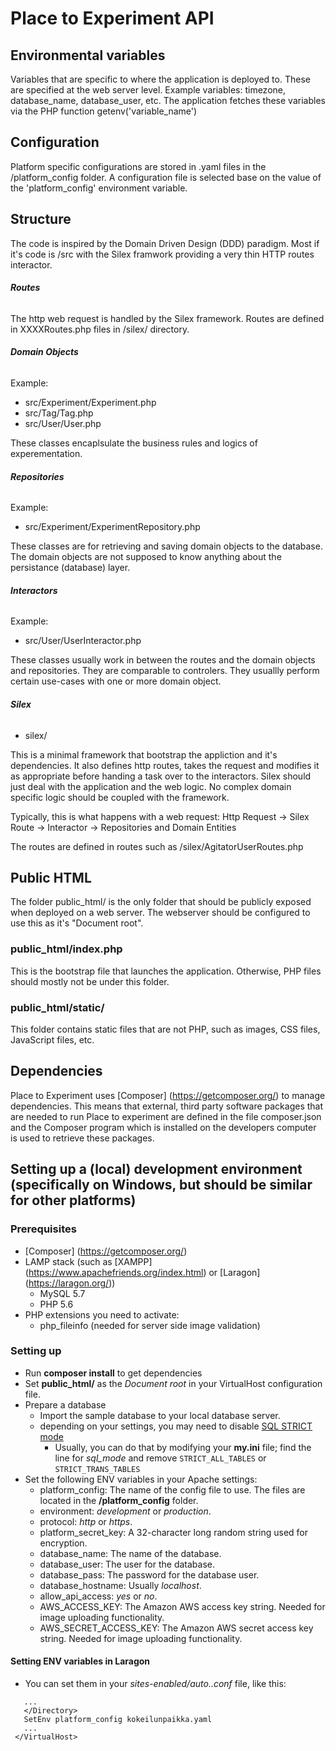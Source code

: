 Place to Experiment API
========

## Environmental variables

Variables that are specific to where the application is deployed to. These are specified at the web server level. Example variables: timezone, database_name, database_user, etc. The application fetches these variables via the PHP function getenv('variable_name')

## Configuration

Platform specific configurations are stored in .yaml files in the /platform_config folder. A configuration file is selected base on the value of the 'platform_config' environment variable.

## Structure

The code is inspired by the Domain Driven Design (DDD) paradigm. Most if it's code is /src with the Silex framwork providing a very thin HTTP routes interactor.

###### **Routes**

The http web request is handled by the Silex framework. Routes are defined in XXXXRoutes.php files in /silex/ directory.

###### **Domain Objects**
Example:
- src/Experiment/Experiment.php
- src/Tag/Tag.php
- src/User/User.php

These classes encaplsulate the business rules and logics of experementation.

###### **Repositories**
Example:
- src/Experiment/ExperimentRepository.php

These classes are for retrieving and saving domain objects to the database. The domain objects are not supposed to know anything about the persistance (database) layer.

###### **Interactors**
Example:
- src/User/UserInteractor.php

These classes usually work in between the routes and the domain objects and repositories. They are comparable to controlers. They usuallly perform certain use-cases with one or more domain object.

###### **Silex**
- silex/

This is a minimal framework that bootstrap the appliction and it's dependencies. It also defines http routes, takes the request and modifies it as appropriate before handing a task over to the interactors. Silex should just deal with the application and the web logic. No complex domain specific logic should be coupled with the framework.

Typically, this is what happens with a web request:
Http Request -> Silex Route -> Interactor -> Repositories and Domain Entities

The routes are defined in routes such as /silex/AgitatorUserRoutes.php

## Public HTML
The folder public_html/ is the only folder that should be publicly exposed when deployed on a web server. The webserver should be configured to use this as it's "Document root".

### public_html/index.php
This is the bootstrap file that launches the application. Otherwise, PHP files should mostly not be under this folder.

### public_html/static/
This folder contains static files that are not PHP, such as images, CSS files, JavaScript files, etc.

## Dependencies
Place to Experiment uses [Composer] (https://getcomposer.org/) to manage dependencies. This means that external, third party software packages that are needed to run Place to experiment are defined in the file composer.json and the Composer program which is installed on the developers computer is used to retrieve these packages.

## Setting up a (local) development environment (specifically on Windows, but should be similar for other platforms)

### Prerequisites

* [Composer] (https://getcomposer.org/)
* LAMP stack (such as [XAMPP] (https://www.apachefriends.org/index.html) or [Laragon] (https://laragon.org/))
  * MySQL 5.7
  * PHP 5.6
* PHP extensions you need to activate:
  * php_fileinfo (needed for server side image validation)

### Setting up
* Run **composer install** to get dependencies
* Set **public_html/** as the *Document root* in your VirtualHost configuration file.
* Prepare a database
  * Import the sample database to your local database server.
  * depending on your settings, you may need to disable [SQL STRICT mode](https://dev.mysql.com/doc/refman/5.7/en/sql-mode.html#sql-mode-strict)
    * Usually, you can do that by modifying your **my.ini** file; find the line for *sql_mode* and remove `STRICT_ALL_TABLES` or `STRICT_TRANS_TABLES`
* Set the following ENV variables in your Apache settings:
  * platform_config: The name of the config file to use. The files are located in the **/platform_config** folder.
  * environment: *development* or *production*.
  * protocol: *http* or *https*.
  * platform_secret_key: A 32-character long random string used for encryption.
  * database_name: The name of the database.
  * database_user: The user for the database.
  * database_pass: The password for the database user.
  * database_hostname: Usually *localhost*.
  * allow_api_access: *yes* or *no*.
  * AWS_ACCESS_KEY: The Amazon AWS access key string. Needed for image uploading functionality.
  * AWS_SECRET_ACCESS_KEY: The Amazon AWS secret access key string. Needed for image uploading functionality.

#### Setting ENV variables in Laragon
  * You can set them in your *sites-enabled/auto.<name>.conf* file, like this:
~~~~
   ...
   </Directory>
   SetEnv platform_config kokeilunpaikka.yaml
   ...
 </VirtualHost>
~~~~
